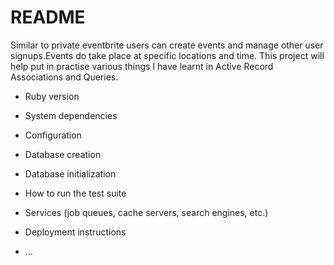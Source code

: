 # README

Similar to private eventbrite users can create events and manage other user signups.Events do take place at specific locations and time. This project will help put in practise various things I have learnt in Active Record Associations and Queries.

* Ruby version

* System dependencies

* Configuration

* Database creation

* Database initialization

* How to run the test suite

* Services (job queues, cache servers, search engines, etc.)

* Deployment instructions

* ...
